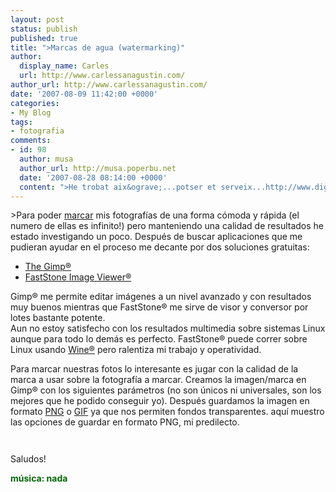 ```yaml
---
layout: post
status: publish
published: true
title: ">Marcas de agua (watermarking)"
author:
  display_name: Carles
  url: http://www.carlessanagustin.com/
author_url: http://www.carlessanagustin.com/
date: '2007-08-09 11:42:00 +0000'
categories:
- My Blog
tags:
- fotografia
comments:
- id: 98
  author: musa
  author_url: http://musa.poperbu.net
  date: '2007-08-28 08:14:00 +0000'
  content: ">He trobat aix&ograve;...potser et serveix...http://www.digilicious.cl/2007/08/25/como-borrar-una-marca-de-agua/"
---
```

<p>>Para poder <a href="http://es.wikipedia.org/wiki/Marca_de_agua_digital">marcar</a> mis fotograf&iacute;as de una forma c&oacute;moda y r&aacute;pida (el numero de ellas es infinito!) pero manteniendo una calidad de resultados he estado investigando un poco. Despu&eacute;s de buscar aplicaciones que me pudieran ayudar en el proceso me decante por dos soluciones gratuitas:
<ul>
<li><a href="http://www.gimp.org/">The Gimp&reg;</a></li>
<li><a href="http://www.faststone.org/FSViewerDetail.htm">FastStone Image Viewer&reg;</a></li>
</ul>
<p>Gimp&reg; me permite editar im&aacute;genes a un nivel avanzado y con resultados muy buenos mientras que FastStone&reg; me sirve de visor y conversor por lotes bastante potente.<br />Aun no estoy satisfecho con los resultados multimedia sobre sistemas Linux aunque para todo lo dem&aacute;s es perfecto. FastStone&reg; puede correr sobre Linux usando <a href="http://www.winehq.com/">Wine&reg;</a> pero ralentiza mi trabajo y operatividad.</p>
<p>Para marcar nuestras fotos lo interesante es jugar con la calidad de la marca a usar sobre la fotograf&iacute;a a marcar. Creamos la imagen/marca en Gimp&reg;  con los siguientes par&aacute;metros (no son &uacute;nicos ni universales, son los mejores que he podido conseguir yo). Despu&eacute;s guardamos la imagen en formato <a href="http://es.wikipedia.org/wiki/PNG">PNG</a> o <a href="http://es.wikipedia.org/wiki/Graphics_Interchange_Format">GIF</a> ya que nos permiten fondos transparentes. aqu&iacute; muestro las opciones de guardar en formato PNG, mi predilecto.</p>
<p><a href="/images/posts/mwsnap0013.png"><img src="/images/posts/mwsnap0013.png?w=264" alt="" border="0" /></a></p>
<p><a href="http://nomadalagana.files.wordpress.com/2007/08/mwsnap002.png"><img src="http://nomadalagana.files.wordpress.com/2007/08/mwsnap002.png?w=300" alt="" border="0" /></a></p>
<p>Saludos!</p>
<p><span style="color:rgb(0,102,0);font-weight:bold;">m&uacute;sica: nada</span></p>
